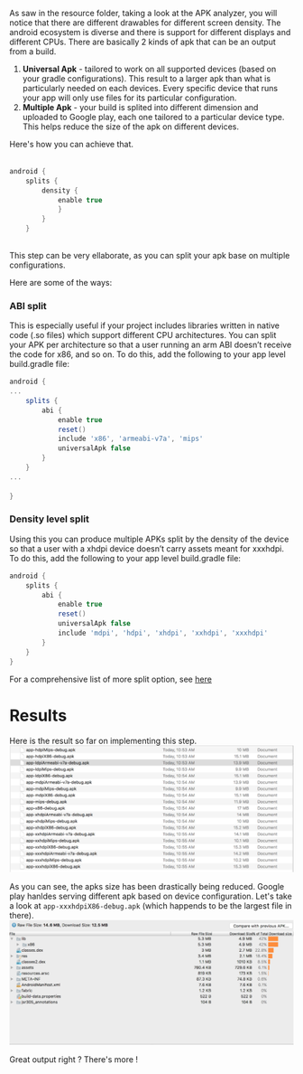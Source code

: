 As saw in the resource folder, taking a look at the APK analyzer, you will notice that there are different drawables for different screen density. The android ecosystem is diverse and there is support for different displays and different CPUs.
There are basically 2 kinds of apk that can be an output from a build.<br>
1. **Universal Apk** - tailored to work on all supported devices (based on your gradle configurations). This result to a larger apk than what is particularly needed on each devices. Every specific device that runs your app will only use files for its particular configuration.
2. **Multiple Apk** - your build is splited into different dimension and uploaded to Google play, each one tailored to a particular device type. This helps reduce the size of the apk on different devices. 

Here's how you can achieve that.

```gradle

android { 
	splits {
		density {
			enable true
			}
		}
	}
  
```

This step can be very ellaborate, as you can split your apk base on multiple configurations. 

Here are some of the ways:

### ABI split

This is especially useful if your project includes libraries written in native code (.so files) which support different CPU architectures. You can split your APK per architecture so that a user running an arm ABI doesn’t receive the code for x86, and so on. To do this, add the following to your app level build.gradle file:

```gradle
android {
...
    splits {
        abi {
            enable true
            reset()
            include 'x86', 'armeabi-v7a', 'mips'
            universalApk false
        }
    }
...

}
```

### Density level split

Using this you can produce multiple APKs split by the density of the device so that a user with a xhdpi device doesn’t carry assets meant for xxxhdpi. To do this, add the following to your app level build.gradle file:

```gradle
android {
    splits {
        abi {
            enable true
            reset()
            universalApk false
            include 'mdpi', 'hdpi', 'xhdpi', 'xxhdpi', 'xxxhdpi'
        }
    }
}
```

For a comprehensive list of more split option, see [here](https://developer.android.com/google/play/publishing/multiple-apks.html#HowItWorks) 

# Results
Here is the result so far on implementing this step.<br/>
![using proguard result](https://raw.githubusercontent.com/KingsMentor/codelab/master/buildingsmallerapk/imgs/multiple_apks.png) 

As you can see, the apks size has been drastically being reduced. Google play hanldes serving different apk based on device configuration. Let's take a look at `app-xxxhdpiX86-debug.apk` (which happends to be the largest file in there). <br/>
![using proguard result](https://raw.githubusercontent.com/KingsMentor/codelab/master/buildingsmallerapk/imgs/multple_apk_result.png) 

Great output right ? There's more !

